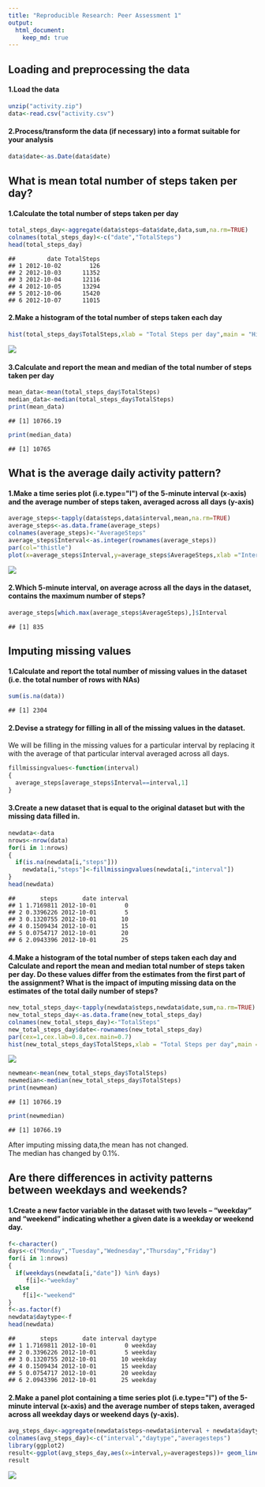 ```yaml
---
title: "Reproducible Research: Peer Assessment 1"
output: 
  html_document:
    keep_md: true
---
```


## Loading and preprocessing the data

#### 1.Load the data

```r
unzip("activity.zip")
data<-read.csv("activity.csv")
```

#### 2.Process/transform the data (if necessary) into a format suitable for your analysis

```r
data$date<-as.Date(data$date)
```

## What is mean total number of steps taken per day?

#### 1.Calculate the total number of steps taken per day

```r
total_steps_day<-aggregate(data$steps~data$date,data,sum,na.rm=TRUE)
colnames(total_steps_day)<-c("date","TotalSteps")
head(total_steps_day)
```

```
##         date TotalSteps
## 1 2012-10-02        126
## 2 2012-10-03      11352
## 3 2012-10-04      12116
## 4 2012-10-05      13294
## 5 2012-10-06      15420
## 6 2012-10-07      11015
```

#### 2.Make a histogram of the total number of steps taken each day

```r
hist(total_steps_day$TotalSteps,xlab = "Total Steps per day",main = "Histogram of Total Steps per day",col = "Gold")
```

![](PA1_template_files/figure-html/unnamed-chunk-4-1.png)<!-- -->

#### 3.Calculate and report the mean and median of the total number of steps taken per day

```r
mean_data<-mean(total_steps_day$TotalSteps)
median_data<-median(total_steps_day$TotalSteps)
print(mean_data)
```

```
## [1] 10766.19
```

```r
print(median_data)
```

```
## [1] 10765
```

## What is the average daily activity pattern?

#### 1.Make a time series plot (i.e.type="l") of the 5-minute interval (x-axis) and the average number of steps taken, averaged across all days (y-axis)

```r
average_steps<-tapply(data$steps,data$interval,mean,na.rm=TRUE)
average_steps<-as.data.frame(average_steps)
colnames(average_steps)<-"AverageSteps"
average_steps$Interval<-as.integer(rownames(average_steps))
par(col="thistle")
plot(x=average_steps$Interval,y=average_steps$AverageSteps,xlab ="Interval",ylab ="Average number of steps taken",main = "Time Series Plot",type = "l")
```

![](PA1_template_files/figure-html/unnamed-chunk-6-1.png)<!-- -->

#### 2.Which 5-minute interval, on average across all the days in the dataset, contains the maximum number of steps?

```r
average_steps[which.max(average_steps$AverageSteps),]$Interval
```

```
## [1] 835
```

## Imputing missing values

#### 1.Calculate and report the total number of missing values in the dataset (i.e. the total number of rows with NAs)

```r
sum(is.na(data))
```

```
## [1] 2304
```

#### 2.Devise a strategy for filling in all of the missing values in the dataset. 
We will be filling in the missing values for a particular interval by replacing it with the average of that particular interval averaged across all days.

```r
fillmissingvalues<-function(interval)
{
  average_steps[average_steps$Interval==interval,1]
}
```

#### 3.Create a new dataset that is equal to the original dataset but with the missing data filled in.

```r
newdata<-data
nrows<-nrow(data)
for(i in 1:nrows)
{
  if(is.na(newdata[i,"steps"]))
    newdata[i,"steps"]<-fillmissingvalues(newdata[i,"interval"])
}
head(newdata)
```

```
##       steps       date interval
## 1 1.7169811 2012-10-01        0
## 2 0.3396226 2012-10-01        5
## 3 0.1320755 2012-10-01       10
## 4 0.1509434 2012-10-01       15
## 5 0.0754717 2012-10-01       20
## 6 2.0943396 2012-10-01       25
```

#### 4.Make a histogram of the total number of steps taken each day and Calculate and report the mean and median total number of steps taken per day. Do these values differ from the estimates from the first part of the assignment? What is the impact of imputing missing data on the estimates of the total daily number of steps?

```r
new_total_steps_day<-tapply(newdata$steps,newdata$date,sum,na.rm=TRUE)
new_total_steps_day<-as.data.frame(new_total_steps_day)
colnames(new_total_steps_day)<-"TotalSteps"
new_total_steps_day$date<-rownames(new_total_steps_day)
par(cex=1,cex.lab=0.8,cex.main=0.7)
hist(new_total_steps_day$TotalSteps,xlab = "Total Steps per day",main = "Histogram of Total Steps per day for New dataset",col = "deeppink1")
```

![](PA1_template_files/figure-html/unnamed-chunk-11-1.png)<!-- -->

```r
newmean<-mean(new_total_steps_day$TotalSteps)
newmedian<-median(new_total_steps_day$TotalSteps)
print(newmean)
```

```
## [1] 10766.19
```

```r
print(newmedian)
```

```
## [1] 10766.19
```
After imputing missing data,the mean has not changed.  
The median has changed by 0.1%.

## Are there differences in activity patterns between weekdays and weekends?

#### 1.Create a new factor variable in the dataset with two levels – “weekday” and “weekend” indicating whether a given date is a weekday or weekend day.

```r
f<-character()
days<-c("Monday","Tuesday","Wednesday","Thursday","Friday")
for(i in 1:nrows)
{
  if(weekdays(newdata[i,"date"]) %in% days)
     f[i]<-"weekday"
  else
    f[i]<-"weekend"
}
f<-as.factor(f)
newdata$daytype<-f
head(newdata)
```

```
##       steps       date interval daytype
## 1 1.7169811 2012-10-01        0 weekday
## 2 0.3396226 2012-10-01        5 weekday
## 3 0.1320755 2012-10-01       10 weekday
## 4 0.1509434 2012-10-01       15 weekday
## 5 0.0754717 2012-10-01       20 weekday
## 6 2.0943396 2012-10-01       25 weekday
```

#### 2.Make a panel plot containing a time series plot (i.e.type="l") of the 5-minute interval (x-axis) and the average number of steps taken, averaged across all weekday days or weekend days (y-axis).

```r
avg_steps_day<-aggregate(newdata$steps~newdata$interval + newdata$daytype,newdata,mean)
colnames(avg_steps_day)<-c("interval","daytype","averagesteps")
library(ggplot2)
result<-ggplot(avg_steps_day,aes(x=interval,y=averagesteps))+ geom_line(color="dodgerblue") + facet_wrap(~daytype,nrow=2)
result
```

![](PA1_template_files/figure-html/unnamed-chunk-13-1.png)<!-- -->
